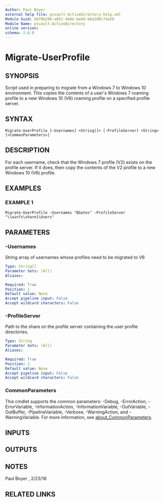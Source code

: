 ```yaml
---
Author: Paul Boyer
external help file: psvault-ActiveDirectory-help.xml
Module Guid: 66f0b290-a051-4b8e-be84-b0a280c74a50
Module Name: psvault-ActiveDirectory
online version:
schema: 2.0.0
---
```


# Migrate-UserProfile

## SYNOPSIS
Script used in preparing to migrate from a Windows 7 to Windows 10 environment.
This copies the contents of a user's Windows 7 roaming profile to a new Windows 10 (V6) roaming profile on a specified profile server.

## SYNTAX

```
Migrate-UserProfile [-Usernames] <String[]> [-ProfileServer] <String> [<CommonParameters>]
```

## DESCRIPTION
For each username, check that the Windows 7 profile (V2) exists on the profile server.
If it does, then copy the contents of the V2 profile to a new Windows 10 (V6) profile.

## EXAMPLES

### EXAMPLE 1
```
Migrate-UserProfile -Usernames "BGates" -ProfileServer "\\winfs\share1\Users"
```

## PARAMETERS

### -Usernames
String array of usernames whose profiles need to be migrated to V6

```yaml
Type: String[]
Parameter Sets: (All)
Aliases:

Required: True
Position: 1
Default value: None
Accept pipeline input: False
Accept wildcard characters: False
```

### -ProfileServer
Path to the share on the profile server containing the user profile directories.

```yaml
Type: String
Parameter Sets: (All)
Aliases:

Required: True
Position: 2
Default value: None
Accept pipeline input: False
Accept wildcard characters: False
```

### CommonParameters
This cmdlet supports the common parameters: -Debug, -ErrorAction, -ErrorVariable, -InformationAction, -InformationVariable, -OutVariable, -OutBuffer, -PipelineVariable, -Verbose, -WarningAction, and -WarningVariable. For more information, see [about_CommonParameters](http://go.microsoft.com/fwlink/?LinkID=113216).

## INPUTS

## OUTPUTS

## NOTES
Paul Boyer , 2/23/18

## RELATED LINKS
